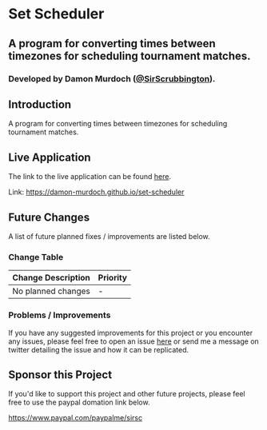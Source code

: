 # Set Scheduler
## A program for converting times between timezones for scheduling tournament matches.
### Developed by Damon Murdoch ([@SirScrubbington](https://twitter.com/SirScrubbington)).

## Introduction
A program for converting times between timezones for scheduling tournament matches.

## Live Application
The link to the live application can be found 
[here](https://damon-murdoch.github.io/set-scheduler).

Link: https://damon-murdoch.github.io/set-scheduler

## Future Changes
A list of future planned fixes / improvements are listed below.

### Change Table
| Change Description | Priority |
| ------------------ | -------- |
| No planned changes | -        |

### Problems / Improvements
If you have any suggested improvements for this project or you encounter any issues, please feel free to open an issue [here](https://github.com/damon-murdoch/set-scheduler/issues) or send me a message on twitter detailing the issue and how it can be replicated.

## Sponsor this Project
If you'd like to support this project and other future projects, 
please feel free to use the paypal domation link below.

https://www.paypal.com/paypalme/sirsc